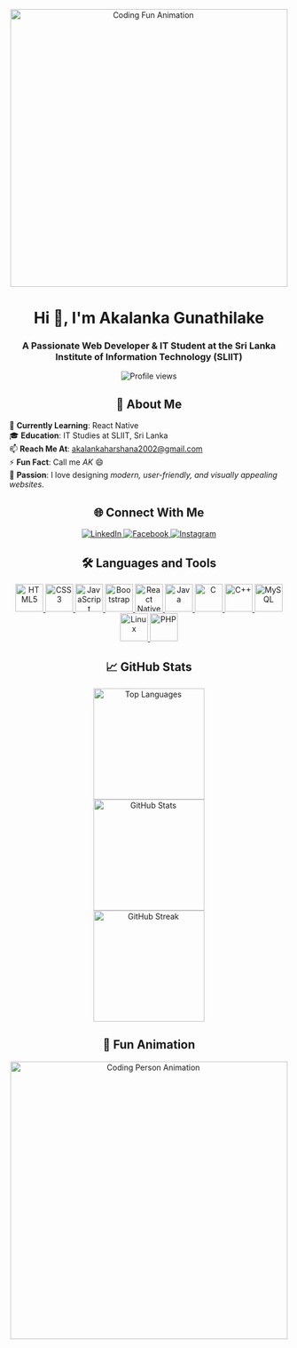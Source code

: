 <div align="center"> <img src="https://media.giphy.com/media/13HgwGsXF0aiGY/giphy.gif" alt="Coding Fun Animation" width="500" /> </div> <h1 align="center">Hi 👋, I'm Akalanka Gunathilake</h1> <h3 align="center">A Passionate Web Developer & IT Student at the Sri Lanka Institute of Information Technology (SLIIT)</h3> <p align="center"> <img src="https://komarev.com/ghpvc/?username=akalankagunathilake2002&label=Profile%20Views&color=brightgreen&style=flat-square" alt="Profile views" /> </p>
<h2 align="center">🌟 About Me</h2>
<p>
  🌱 <b>Currently Learning</b>: React Native <br>
  🎓 <b>Education</b>: IT Studies at SLIIT, Sri Lanka <br>
  📫 <b>Reach Me At</b>: <a href="mailto:akalankaharshana2002@gmail.com">akalankaharshana2002@gmail.com</a> <br>
  ⚡ <b>Fun Fact</b>: Call me <i>AK</i> 😄 <br>
  🎨 <b>Passion</b>: I love designing <i>modern, user-friendly, and visually appealing websites</i>.
</p>

<h2 align="center">🌐 Connect With Me</h2> <p align="center"> <a href="https://linkedin.com/in/akalanka-gunathilake" target="_blank"> <img src="https://img.shields.io/badge/LinkedIn-0077B5?style=for-the-badge&logo=linkedin&logoColor=white" alt="LinkedIn" /> </a> <a href="https://fb.com/akalanka.gunathilake" target="_blank"> <img src="https://img.shields.io/badge/Facebook-1877F2?style=for-the-badge&logo=facebook&logoColor=white" alt="Facebook" /> </a> <a href="https://instagram.com/the_ak" target="_blank"> <img src="https://img.shields.io/badge/Instagram-E4405F?style=for-the-badge&logo=instagram&logoColor=white" alt="Instagram" /> </a> </p>
<h2 align="center">🛠️ Languages and Tools</h2> <p align="center"> <a href="https://developer.mozilla.org/en-US/docs/Web/HTML" target="_blank"> <img src="https://cdn.jsdelivr.net/gh/devicons/devicon/icons/html5/html5-original.svg" alt="HTML5" width="50" /> </a> <a href="https://developer.mozilla.org/en-US/docs/Web/CSS" target="_blank"> <img src="https://cdn.jsdelivr.net/gh/devicons/devicon/icons/css3/css3-original.svg" alt="CSS3" width="50" /> </a> <a href="https://developer.mozilla.org/en-US/docs/Web/JavaScript" target="_blank"> <img src="https://cdn.jsdelivr.net/gh/devicons/devicon/icons/javascript/javascript-original.svg" alt="JavaScript" width="50" /> </a> <a href="https://getbootstrap.com" target="_blank"> <img src="https://cdn.jsdelivr.net/gh/devicons/devicon/icons/bootstrap/bootstrap-original.svg" alt="Bootstrap" width="50" /> </a> <a href="https://reactnative.dev/" target="_blank"> <img src="https://cdn.jsdelivr.net/gh/devicons/devicon/icons/react/react-original.svg" alt="React Native" width="50" /> </a> <a href="https://www.java.com" target="_blank"> <img src="https://cdn.jsdelivr.net/gh/devicons/devicon/icons/java/java-original.svg" alt="Java" width="50" /> </a> <a href="https://www.cprogramming.com/" target="_blank"> <img src="https://cdn.jsdelivr.net/gh/devicons/devicon/icons/c/c-original.svg" alt="C" width="50" /> </a> <a href="https://www.w3schools.com/cpp/" target="_blank"> <img src="https://cdn.jsdelivr.net/gh/devicons/devicon/icons/cplusplus/cplusplus-original.svg" alt="C++" width="50" /> </a> <a href="https://www.mysql.com/" target="_blank"> <img src="https://cdn.jsdelivr.net/gh/devicons/devicon/icons/mysql/mysql-original.svg" alt="MySQL" width="50" /> </a> <a href="https://www.linux.org/" target="_blank"> <img src="https://cdn.jsdelivr.net/gh/devicons/devicon/icons/linux/linux-original.svg" alt="Linux" width="50" /> </a> <a href="https://www.php.net" target="_blank"> <img src="https://cdn.jsdelivr.net/gh/devicons/devicon/icons/php/php-original.svg" alt="PHP" width="50" /> </a> </p>
<h2 align="center">📈 GitHub Stats</h2> <div align="center"> <img src="https://github-readme-stats.vercel.app/api/top-langs?username=akalankagunathilake2002&show_icons=true&locale=en&layout=compact" alt="Top Languages" height="200" /> <br> <img src="https://github-readme-stats.vercel.app/api?username=akalankagunathilake2002&show_icons=true&locale=en" alt="GitHub Stats" height="200" /> <br> <img src="https://github-readme-streak-stats.herokuapp.com/?user=akalankagunathilake2002&" alt="GitHub Streak" height="200" /> </div>
<h2 align="center">🎥 Fun Animation</h2>
<p align="center">
  <img src="https://media.giphy.com/media/qgQUggAC3Pfv687qPC/giphy.gif" alt="Coding Person Animation" width="500" />
</p>
